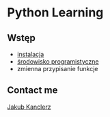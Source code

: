 # Python Learning

## Wstęp

* [instalacja](01--basic/01--python-instalation.md) 
* [środowisko programistyczne](01--basic/02--environment.md) 
* zmienna przypisanie funkcje


## Contact me

[Jakub Kanclerz](mailto:jakub.kanclerz@gmail.com)
